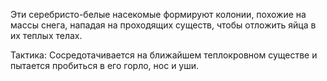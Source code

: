 Эти серебристо-белые насекомые формируют колонии, похожие на массы снега, нападая на проходящих существ, чтобы отложить яйца в их теплых телах.

Тактика: Сосредотачивается на ближайшем теплокровном существе и пытается пробиться в его горло, нос и уши.